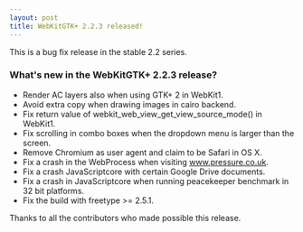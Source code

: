 ```yaml
---
layout: post
title: WebKitGTK+ 2.2.3 released!
---
```


This is a bug fix release in the stable 2.2 series.

### What's new in the WebKitGTK+ 2.2.3 release?

 - Render AC layers also when using GTK+ 2 in WebKit1.
 - Avoid extra copy when drawing images in cairo backend.
 - Fix return value of webkit_web_view_get_view_source_mode() in
   WebKit1.
 - Fix scrolling in combo boxes when the dropdown menu is larger than
   the screen.
 - Remove Chromium as user agent and claim to be Safari in OS X.
 - Fix a crash in the WebProcess when visiting www.pressure.co.uk.
 - Fix a crash JavaScriptcore with certain Google Drive documents.
 - Fix a crash in JavaScriptcore when running peacekeeper benchmark
   in 32 bit platforms.
 - Fix the build with freetype >= 2.5.1.

Thanks to all the contributors who made possible this release.
